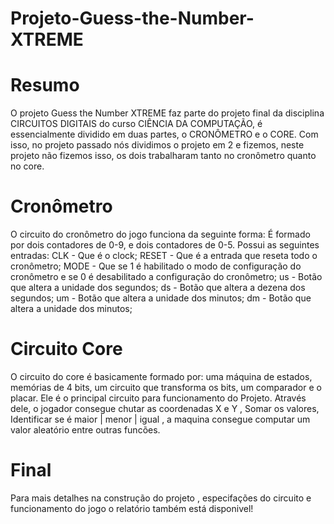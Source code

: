 # Projeto-Guess-the-Number-XTREME

# Resumo
O projeto Guess the Number XTREME faz parte do projeto final da disciplina CIRCUITOS DIGITAIS do curso CIÊNCIA DA COMPUTAÇÃO, é essencialmente dividido em duas partes, o CRONÔMETRO e o CORE.
Com isso, no projeto passado nós dividimos o projeto em 2 e fizemos, neste projeto não fizemos isso, os dois trabalharam tanto no cronômetro quanto no core.

# Cronômetro 
O circuito do cronômetro do jogo funciona da seguinte forma:
É formado por dois contadores de 0-9, e dois contadores de 0-5.
Possui as seguintes entradas:
CLK - Que é o clock;
RESET - Que é a entrada que reseta todo o cronômetro;
MODE - Que se 1 é habilitado o modo de configuração do cronômetro e se 0 é desabilitado a configuração do cronômetro;
us - Botão que altera a unidade dos segundos;
ds - Botão que altera a dezena dos segundos;
um - Botão que altera a unidade dos minutos;
dm - Botão que altera a unidade dos minutos;

# Circuito Core
O circuito do core é basicamente formado por: uma máquina de estados, memórias de 4 bits, um circuito que transforma os bits, um comparador e o placar.
Ele é o principal circuito para funcionamento do Projeto. Através dele, o jogador consegue chutar as coordenadas X e Y , Somar os valores, Identificar se é maior | menor | igual , a maquina consegue computar um valor aleatório entre outras funcões.

# Final
Para mais detalhes na construção do projeto , especifações do circuito e funcionamento do jogo o relatório também está disponivel!
